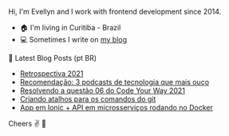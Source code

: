 <!--
**evelew/evelew** is a ✨ _special_ ✨ repository because its `README.md` (this file) appears on your GitHub profile.

Here are some ideas to get you started:

- 🔭 I’m currently working on ...
- 🌱 I’m currently learning ...
- 👯 I’m looking to collaborate on ...
- 🤔 I’m looking for help with ...
- 💬 Ask me about ...
- 📫 How to reach me: ...
- 😄 Pronouns: ...
- ⚡ Fun fact: ...
-->

Hi, I'm Evellyn and I work with frontend development since 2014.

- 🏠 I'm living in Curitiba - Brazil
- 💻 Sometimes I write on [my blog](https://evellynlima.com)

📕 Latest Blog Posts (pt BR)

<!-- BLOG:START -->
- [Retrospectiva 2021]([https://evellynlima.com/](https://evellynlima.com/blog)retrospectiva-2021/)
- [Recomendação: 3 podcasts de tecnologia que mais ouço](https://evellynlima.com/blog/recomendacao-3-podcasts-de-tecnologia-que-mais-ouco/)
- [Resolvendo a questão 06 do Code Your Way 2021](https://evellynlima.com/blog/resolvendo-a-questao-06-do-code-your-way-2021/)
- [Criando atalhos para os comandos do git](https://evellynlima.com/blog/criando-atalhos-para-os-comandos-do-git/)
- [App em Ionic + API em microsserviços rodando no Docker](https://evellynlima.com/blog/app-em-ionic-com-api-em-microservicos-rodando-no-docker/)
<!-- BLOG:END -->

Cheers :v: :beers:
